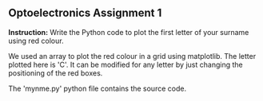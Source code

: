 ## Optoelectronics Assignment 1

**Instruction:** Write the Python code to plot the first letter of your surname using red colour.

We used an array to plot the red colour in a grid using matplotlib. The letter plotted here is 'C'. It can be modified for any letter by just changing the positioning of the red boxes.

The 'mynme.py' python file contains the source code.
